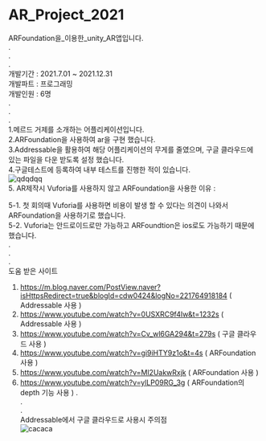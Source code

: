 # AR_Project_2021
ARFoundation을_이용한_unity_AR앱입니다.                                             
.                                                           
.                                                            
.                                                            
개발기간 : 2021.7.01 ~ 2021.12.31                                           
개발파트 : 프로그래밍                                         
개발인원 : 6명                                             
.                                                            
.                                                            
.                                                            
1.메르드 거제를 소개하는 어플리케이션입니다.                                       
2.ARFoundation을 사용하여 ar을 구현 했습니다.                                          
3.Addressable을 활용하여 해당 어플리케이션의 무게를 줄였으며, 구글 클라우드에 있는 파일을 다운 받도록 설정 했습니다.                    
4.구글테스트에 등록하여 내부 테스트를 진행한 적이 있습니다.                                                          
![qdqdqq](https://user-images.githubusercontent.com/71114491/147306853-7dde52f9-8ed5-4919-b42a-72a429129fbe.PNG)                     
5. AR제작시 Vuforia를 사용하지 않고 ARFoundation을 사용한 이유 :                                

5-1. 첫 회의때 Vuforia를 사용하면 비용이 발생 할 수 있다는 의견이 나와서 ARFoundation을 사용하기로 했습니다.                                    
5-2. Vuforia는 안드로이드로만 가능하고 ARFoundtion은 ios로도 가능하기 때문에 했습니다.                                 
.                                                            
.                                                            
.                                                            
도움 받은 사이트
1. https://m.blog.naver.com/PostView.naver?isHttpsRedirect=true&blogId=cdw0424&logNo=221764918184 ( Addressable 사용 )
2. https://www.youtube.com/watch?v=0USXRC9f4Iw&t=1232s ( Addressable 사용 )
3. https://www.youtube.com/watch?v=Cv_wl6GA294&t=279s ( 구글 클라우드 사용 ) 
4. https://www.youtube.com/watch?v=gi9iHTY9z1o&t=4s ( ARFoundation 사용 ) 
5. https://www.youtube.com/watch?v=Ml2UakwRxjk ( ARFoundation 사용 ) 
6. https://www.youtube.com/watch?v=ylLP09RG_3g ( ARFoundation의 depth 기능 사용 ) 
.  
.  
.  
Addressable에서 구글 클라우드로 사용시 주의점                                     
![cacaca](https://user-images.githubusercontent.com/71114491/162564230-a1e33717-fae7-4719-9256-11dfbab2cb60.PNG)

